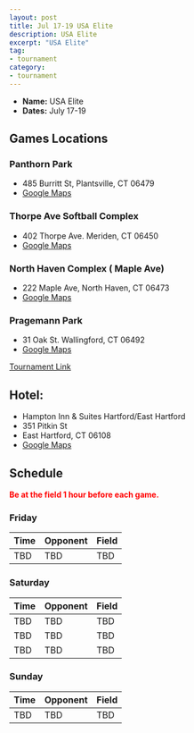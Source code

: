 ```yaml
---
layout: post
title: Jul 17-19 USA Elite
description: USA Elite
excerpt: "USA Elite"
tag:
- tournament
category:
- tournament
---
```

* **Name:** USA Elite
* **Dates:** July 17-19

## Games Locations
### **Panthorn Park**
* 485 Burritt St, Plantsville, CT 06479
* [Google Maps](https://goo.gl/maps/6YwPsAaRaTtFcKC17)

### **Thorpe Ave Softball Complex**
* 402 Thorpe Ave. Meriden, CT 06450
* [Google Maps](https://goo.gl/maps/EjKQsx5bPvvNqhhD9)

### **North Haven Complex ( Maple Ave)**
* 222 Maple Ave, North Haven, CT 06473
* [Google Maps](https://goo.gl/maps/QyG31jChqXyXd1yj9)

### **Pragemann Park**
* 31 Oak St. Wallingford, CT 06492
* [Google Maps](https://goo.gl/maps/e8Cy8nZuvtRxARj36)

[Tournament Link](http://www.usaeliteshowcases.com/)

## Hotel:
* Hampton Inn & Suites Hartford/East Hartford
* 351 Pitkin St
* East Hartford, CT 06108
* [Google Maps](https://goo.gl/maps/Si2JvMFhtZJ8awme6)
  
## Schedule
**<span style="color:red">Be at the field 1 hour before each game.</span>**

### Friday
| Time     | Opponent       | Field |
|:---      |:---            |:---   |
| TBD      | TBD            |TBD    |

### Saturday

| Time     | Opponent       | Field |
|:---      |:---            |:---   |
| TBD      | TBD            |TBD    |
| TBD      | TBD            |TBD    |
| TBD      | TBD            |TBD    |

### Sunday

| Time | Opponent | Field |
|:---      |:---   |:---  |
| TBD      | TBD            |TBD    |
